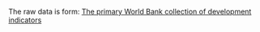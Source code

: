 The raw data is form: [The primary World Bank collection of development indicators](https://datacatalog.worldbank.org/dataset/world-development-indicators)
